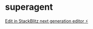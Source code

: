 # superagent

[Edit in StackBlitz next generation editor ⚡️](https://stackblitz.com/~/github.com/ravindranantony/superagent)